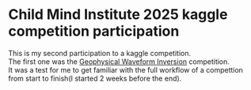 # Child Mind Institute 2025 kaggle competition participation

This is my second participation to a kaggle competition.  
The first one was the [Geophysical Waveform Inversion](https://www.kaggle.com/competitions/waveform-inversion) competition.  
It was a test for me to get familiar with the full workflow of a compettion from start to finish(I started 2 weeks before the end).  